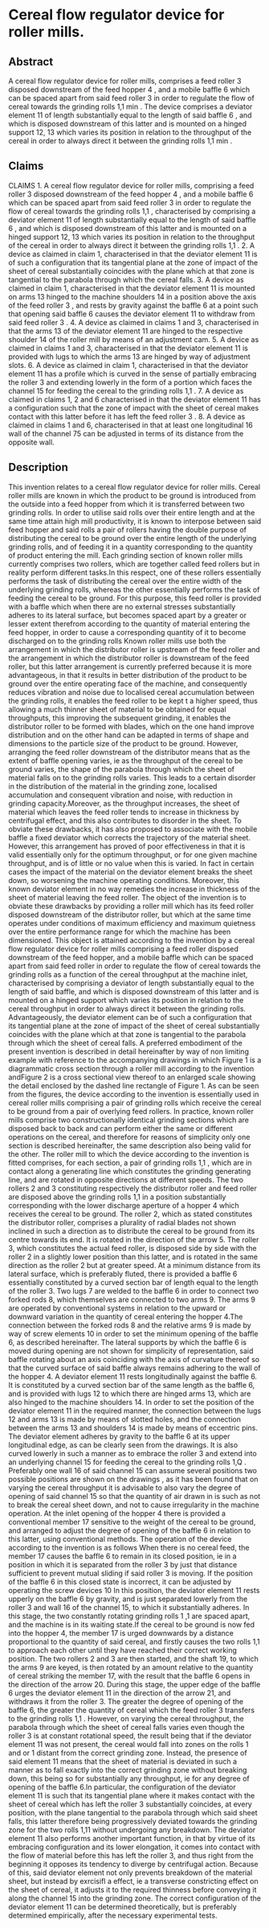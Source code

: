# Cereal flow regulator device for roller mills.

## Abstract
A cereal flow regulator device for roller mills, comprises a feed roller 3 disposed downstream of the feed hopper 4 , and a mobile baffle 6 which can be spaced apart from said feed roller 3 in order to regulate the flow of cereal towards the grinding rolls 1,1 min . The device comprises a deviator element 11 of length substantially equal to the length of said baffle 6 , and which is disposed downstream of this latter and is mounted on a hinged support 12, 13 which varies its position in relation to the throughput of the cereal in order to always direct it between the grinding rolls 1,1 min .

## Claims
CLAIMS 1. A cereal flow regulator device for roller mills, comprising a feed roller 3 disposed downstream of the feed hopper 4 , and a mobile baffle 6 which can be spaced apart from said feed roller 3 in order to regulate the flow of cereal towards the grinding rolls 1,1 , characterised by comprising a deviator element 11 of length substantially equal to the length of said baffle 6 , and which is disposed downstream of this latter and is mounted on a hinged support 12, 13 which varies its position in relation to the throughput of the cereal in order to always direct it between the grinding rolls 1,1 . 2. A device as claimed in claim 1, characterised in that the deviator element 11 is of such a configuration that its tangential plane at the zone of impact of the sheet of cereal substantially coincides with the plane which at that zone is tangential to the parabola through which the cereal falls. 3. A device as claimed in claim 1, characterised in that the deviator element 11 is mounted on arms 13 hinged to the machine shoulders 14 in a position above the axis of the feed roller 3 , and rests by gravity against the baffle 6 at a point such that opening said baffle 6 causes the deviator element 11 to withdraw from said feed roller 3 . 4. A device as claimed in claims 1 and 3, characterised in that the arms 13 of the deviator element 11 are hinged to the respective shoulder 14 of the roller mill by means of an adjustment cam. 5. A device as claimed in claims 1 and 3, characterised in that the deviator element 11 is provided with lugs to which the arms 13 are hinged by way of adjustment slots. 6. A device as claimed in claim 1, characterised in that the deviator element 11 has a profile which is curved in the sense of partially embracing the roller 3 and extending lowerly in the form of a portion which faces the channel 15 for feeding the cereal to the grinding rolls 1,1 . 7. A device as claimed in claims 1, 2 and 6 characterised in that the deviator element 11 has a configuration such that the zone of impact with the sheet of cereal makes contact with this latter before it has left the feed roller 3 . 8. A device as claimed in claims 1 and 6, characterised in that at least one longitudinal 16 wall of the channel 75 can be adjusted in terms of its distance from the opposite wall.

## Description
This invention relates to a cereal flow regulator device for roller mills. Cereal roller mills are known in which the product to be ground is introduced from the outside into a feed hopper from which it is transferred between two grinding rolls. In order to utilise said rolls over their entire length and at the same time attain high mill productivity, it is known to interpose between said feed hopper and said rolls a pair of rollers having the double purpose of distributing the cereal to be ground over the entire length of the underlying grinding rolls, and of feeding it in a quantity corresponding to the quantity of product entering the mill. Each grinding section of known roller mills currently comprises two rollers, which are together called feed rollers but in reality perform different tasks.In this respect, one of these rollers essentially performs the task of distributing the cereal over the entire width of the underlying grinding rolls, whereas the other essentially performs the task of feeding the cereal to be ground. For this purpose, this feed roller is provided with a baffle which when there are no external stresses substantially adheres to its lateral surface, but becomes spaced apart by a greater or lesser extent therefrom according to the quantity of material entering the feed hopper, in order to cause a corresponding quantity of it to become discharged on to the grinding rolls Known roller mills use both the arrangement in which the distributor roller is upstream of the feed roller and the arrangement in which the distributor roller is downstream of the feed roller, but this latter arrangement is currently preferred because it is more advantageous, in that it results in better distribution of the product to be ground over the entire operating face of the machine, and consequently reduces vibration and noise due to localised cereal accumulation between the grinding rolls, it enables the feed roller to be kept t a higher speed, thus allowing a much thinner sheet of material to be obtained for equal throughputs, this improving the subsequent grinding, it enables the distributor roller to be formed with blades, which on the one hand improve distribution and on the other hand can be adapted in terms of shape and dimensions to the particle size of the product to be ground. However, arranging the feed roller downstream of the distributor means that as the extent of baffle opening varies, ie as the throughput of the cereal to be ground varies, the shape of the parabola through which the sheet of material falls on to the grinding rolls varies. This leads to a certain disorder in the distribution of the material in the grinding zone, localised accumulation and consequent vibration and noise, with reduction in grinding capacity.Moreover, as the throughput increases, the sheet of material which leaves the feed roller tends to increase in thickness by centrifugal effect, and this also contributes to disorder in the sheet. To obviate these drawbacks, it has also proposed to associate with the mobile baffle a fixed deviator which corrects the trajectory of the material sheet. However, this arrangement has proved of poor effectiveness in that it is valid essentially only for the optimum throughput, or for one given machine throughput, and is of little or no value when this is varied. In fact in certain cases the impact of the material on the deviator element breaks the sheet down, so worsening the machine operating conditions. Moreover, this known deviator element in no way remedies the increase in thickness of the sheet of material leaving the feed roller. The object of the invention is to obviate these drawbacks by providing a roller mill which has its feed roller disposed downstream of the distributor roller, but which at the same time operates under conditions of maximum efficiency and maximum quietness over the entire performance range for which the machine has been dimensioned. This object is attained according to the invention by a cereal flow regulator device for roller mills comprising a feed roller disposed downstream of the feed hopper, and a mobile baffle which can be spaced apart from said feed roller in order to regulate the flow of cereal towards the grinding rolls as a function of the cereal throughput at the machine inlet, characterised by comprising a deviator of length substantially equal to the length of said baffle, and which is disposed downstream of this latter and is mounted on a hinged support which varies its position in relation to the cereal throughput in order to always direct it between the grinding rolls. Advantageously, the deviator element can be of such a configuration that its tangential plane at the zone of impact of the sheet of cereal substantially coincides with the plane which at that zone is tangential to the parabola through which the sheet of cereal falls. A preferred embodiment of the present invention is described in detail hereinafter by way of non limiting example with reference to the accompanying drawings in which Figure 1 is a diagrammatic cross section through a roller mill according to the invention andFigure 2 is a cross sectional view thereof to an enlarged scale showing the detail enclosed by the dashed line rectangle of Figure 1. As can be seen from the figures, the device according to the invention is essentially used in cereal roller mills comprising a pair of grinding rolls which receive the cereal to be ground from a pair of overlying feed rollers. In practice, known roller mills comprise two constructionally identical grinding sections which are disposed back to back and can perform either the same or different operations on the cereal, and therefore for reasons of simplicity only one section is described hereinafter, the same description also being valid for the other. The roller mill to which the device according to the invention is fitted comprises, for each section, a pair of grinding rolls 1,1 , which are in contact along a generating line which constitutes the grinding generating line, and are rotated in opposite directions at different speeds. The two rollers 2 and 3 constituting respectively the distributor roller and feed roller are disposed above the grinding rolls 1,1 in a position substantially corresponding with the lower discharge aperture of a hopper 4 which receives the cereal to be ground. The roller 2, which as stated constitutes the distributor roller, comprises a plurality of radial blades not shown inclined in such a direction as to distribute the cereal to be ground from its centre towards its end. It is rotated in the direction of the arrow 5. The roller 3, which constitutes the actual feed roller, is disposed side by side with the roller 2 in a slightly lower position than this latter, and is rotated in the same direction as the roller 2 but at greater speed. At a minimum distance from its lateral surface, which is preferably fluted, there is provided a baffle 6 essentially constituted by a curved section bar of length equal to the length of the roller 3. Two lugs 7 are welded to the baffle 6 in order to connect two forked rods 8, which themselves are connected to two arms 9. The arms 9 are operated by conventional systems in relation to the upward or downward variation in the quantity of cereal entering the hopper 4.The connection between the forked rods 8 and the relative arms 9 is made by way of screw elements 10 in order to set the minimum opening of the baffle 6, as described hereinafter. The lateral supports by which the baffle 6 is moved during opening are not shown for simplicity of representation, said baffle rotating about an axis coinciding with the axis of curvature thereof so that the curved surface of said baffle always remains adhering to the wall of the hopper 4. A deviator element 11 rests longitudinally against the baffle 6. It is constituted by a curved section bar of the same length as the baffle 6, and is provided with lugs 12 to which there are hinged arms 13, which are also hinged to the machine shoulders 14. In order to set the position of the deviator element 11 in the required manner, the connection between the lugs 12 and arms 13 is made by means of slotted holes, and the connection between the arms 13 and shoulders 14 is made by means of eccentric pins. The deviator element adheres by gravity to the baffle 6 at its upper longitudinal edge, as can be clearly seen from the drawings. It is also curved lowerly in such a manner as to embrace the roller 3 and extend into an underlying channel 15 for feeding the cereal to the grinding rolls 1,Q . Preferably one wall 16 of said channel 15 can assume several positions two possible positions are shown on the drawings , as it has been found that on varying the cereal throughput it is advisable to also vary the degree of opening of said channel 15 so that the quantity of air drawn in is such as not to break the cereal sheet down, and not to cause irregularity in the machine operation. At the inlet opening of the hopper 4 there is provided a conventional member 17 sensitive to the weight of the cereal to be ground, and arranged to adjust the degree of opening of the baffle 6 in relation to this latter, using conventional methods. The operation of the device according to the invention is as follows When there is no cereal feed, the member 17 causes the baffle 6 to remain in its closed position, ie in a position in which it is separated from the roller 3 by just that distance sufficient to prevent mutual sliding if said roller 3 is moving. If the position of the baffle 6 in this closed state is incorrect, it can be adjusted by operating the screw devices 10 In this position, the deviator element 11 rests upperly on the baffle 6 by gravity, and is just separated lowerly from the roller 3 and wall 16 of the channel 15, to which it substantially adheres. In this stage, the two constantly rotating grinding rolls 1 ,1 are spaced apart, and the machine is in its waiting state.If the cereal to be ground is now fed into the hopper 4, the member 17 is urged downwards by a distance proportional to the quantity of said cereal, and firstly causes the two rolls 1,1 to approach each other until they have reached their correct working position. The two rollers 2 and 3 are then started, and the shaft 19, to which the arms 9 are keyed, is then rotated by an amount relative to the quantity of cereal striking the member 17, with the result that the baffle 6 opens in the direction of the arrow 20. During this stage, the upper edge of the baffle 6 urges the deviator element 11 in the direction of the arrow 21, and withdraws it from the roller 3. The greater the degree of opening of the baffle 6, the greater the quantity of cereal which the feed roller 3 transfers to the grinding rolls 1,1 . However, on varying the cereal throughput, the parabola through which the sheet of cereal falls varies even though the roller 3 is at constant rotational speed, the result being that if the deviator element 11 was not present, the cereal would fall into zones on the rolls 1 and or 1 distant from the correct grinding zone. Instead, the presence of said element 11 means that the sheet of material is deviated in such a manner as to fall exactly into the correct grinding zone without breaking down, this being so for substantially any throughput, ie for any degree of opening of the baffle 6.In particular, the configuration of the deviator element 11 is such that its tangential plane where it makes contact with the sheet of cereal which has left the roller 3 substantially coincides, at every position, with the plane tangential to the parabola through which said sheet falls, this latter therefore being progressively deviated towards the grinding zone for the two rolls 1,11 without undergoing any breakdown. The deviator element 11 also performs another important function, in that by virtue of its embracing configuration and its lower elongation, it comes into contact with the flow of material before this has left the roller 3, and thus right from the beginning it opposes its tendency to diverge by centrifugal action. Because of this, said deviator element not only prevents breakdown of the material sheet, but instead by exrcisifl a effect, ie a transverse constricting effect on the sheet of cereal, it adjusts it to the required thinness before conveying it along the channel 15 into the grinding zone. The correct configuration of the deviator element 11 can be determined theoretically, but is preferably determined empirically, after the necessary experimental tests.